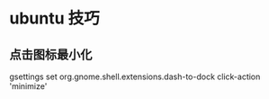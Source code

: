 # ubuntu 技巧

## 点击图标最小化
gsettings set org.gnome.shell.extensions.dash-to-dock click-action 'minimize'
